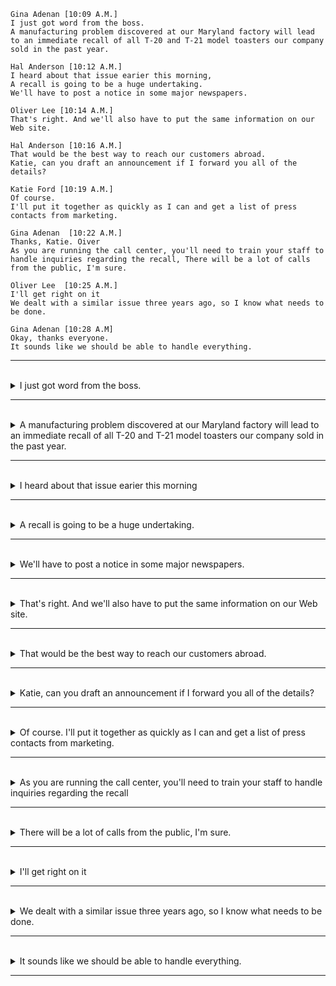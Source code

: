 ```
Gina Adenan [10:09 A.M.]
I just got word from the boss. 
A manufacturing problem discovered at our Maryland factory will lead to an immediate recall of all T-20 and T-21 model toasters our company sold in the past year.

Hal Anderson [10:12 A.M.]
I heard about that issue earier this morning, 
A recall is going to be a huge undertaking. 
We'll have to post a notice in some major newspapers.

Oliver Lee [10:14 A.M.]
That's right. And we'll also have to put the same information on our Web site.

Hal Anderson [10:16 A.M.]
That would be the best way to reach our customers abroad. 
Katie, can you draft an announcement if I forward you all of the details?

Katie Ford [10:19 A.M.]
Of course. 
I'll put it together as quickly as I can and get a list of press contacts from marketing.

Gina Adenan  [10:22 A.M.]
Thanks, Katie. Oiver
As you are running the call center, you'll need to train your staff to handle inquiries regarding the recall, There will be a lot of calls from the public, I'm sure.

Oliver Lee  [10:25 A.M.]
I'll get right on it
We dealt with a similar issue three years ago, so I know what needs to be done.

Gina Adenan [10:28 A.M] 
Okay, thanks everyone.
It sounds like we should be able to handle everything.
```
---
<br>

<details>
  <summary>
    I just got word from the boss. 
  </summary>

  - **文法結構：**
    - 這是一個陳述句，用來傳達接收到來自老板的消息。
    - 句型結構為「主詞 + 動詞 + 受詞」。
  
  - **主部：主詞是「I」，表示「我」。**
   
  - **述部：是「just got word from the boss」，表示說話者剛收到了老板的消息。**
    - 動詞是「just got」表示收到消息的動作是在最近發生的。
      - 「got」表示動作是「收到」或「得知」。
      - 「just」 是副詞，強調這個動作是最近發生的。
    - 受詞是 「word from the boss」 表示消息或信息。
      - 介系詞片語是「from the boss」，表示「來自老板」。
      - 名詞片語是「the boss」，表示「老板」。
    - 剛剛得知是「just got word」，表示「剛剛得知」。
    
  - **單字解析：**
    - 「I」表示我，是主詞。
    - 「just got word」是剛剛得知的動詞組合。
    - 「from」是介系詞，表示來自。
    - 「the boss」表示老板，是名詞片語。

  > 總結：這個句子的主要意思是「我剛剛得知來自老板的消息。」
</details>

---
<br>

<details>
  <summary>
    A manufacturing problem discovered at our Maryland factory will lead to an immediate recall of all T-20 and T-21 model toasters our company sold in the past year.
  </summary>
  
  - **主部：是「A manufacturing problem discovered at our Maryland factory」，表示「在我們馬里蘭工廠發現的生產問題」。**
    - "discovered at our Maryland factory" 是一個修飾主詞 "A manufacturing problem" 的片語。這個修飾片語提供了有關製造問題發現地點的信息，指出問題是在公司的馬里蘭工廠被發現的。 
  
  - **述部：是「will lead to an immediate recall of all T-20 and T-21 model toasters our company sold in the past year」，表示將導致對公司過去一年內售出的所有T-20和T-21型號多士爐的立即召回。**
      - 動詞是「will lead to」，表示未來將會導致。
          - "will" 是未來時態的情態動詞，表示將會發生。
          - "lead to" 表示導致或引起。
      - 受詞是「an immediate recall of all T-20 and T-21 model toasters our company sold in the past year」
          - 「an immediate recall」，表示「立即召回」。
          - 形容詞片語是「of all T-20 and T-21 model toasters our company sold in the past year」，表示「我們公司在過去一年中售出的所有T-20和T-21型號的多士爐」，用來修飾 recall。
 
  - **單字解析：**
      - 「A manufacturing problem」表示生產問題，是名詞片語。
        - "A"（一個）
        - "manufacturing"（製造的）是 manufacture 的现在分词
        - "problem"（問題）
      - 「discovered」是動詞，表示發現。
      - 「at our Maryland factory」表示在我們馬里蘭工廠，是介系詞片語。
        - "Maryland"（馬里蘭）
        - "factory"（工廠）
      - 「will lead to」是未來時態的動詞組合，表示將導致。
      - 「an immediate recall」表示立即召回，是名詞片語。
        - "immediate"（立即的）
        - "recall"（召回）
      - 「all」是不定冠詞，表示所有的。
      - 「T-20 and T-21 model toasters」表示T-20和T-21型號的多士爐，是名詞片語。
        - "model"（型號）
        - "toasters"（烤麵包機）
      - 「our company sold in the past year」表示我們公司在過去一年中售出的，是名詞片語。

  > 總結：這個句子的主要意思是「在我們馬里蘭工廠發現的生產問題將導致我們公司在過去一年中售出的所有T-20和T-21型號的多士爐立即召回。」
</details>

---
<br>

<details>
  <summary>
    I heard about that issue earier this morning
  </summary>

  - **文法結構：**
      - 這是一個陳述句，用來表達說話者早上早些時候聽到了某個問題。
      - 句型結構為「主詞 + 動詞 + 受詞 + 時間副詞」。
  
  - **主部：是「I」，表示「我」。**
  
  - **述部：是 "heard about that issue earlier this morning"，表示說話者早上早些時候聽到了某個問題。**
      - 動詞是「heard about」，表示「聽到」。
      - 受詞是「that issue 」，是動詞 "heard about" 的受詞，表示聽到的內容是關於 "that issue"。
      - 修飾語(時間副詞) : "earlier this morning" 修飾動詞 "heard"，表示動作發生在今天早上早些時候。
  
  - **單字解析：**
      - "I" 是主詞，指的是說話者自己。
      - "heard" 是過去式的動詞，表示聽到或得知。
      - "about" 是介系詞，表示關於或有關。
      - "that issue" 表示特定的問題或主題。
      - "earlier" 表示早些時候。
      - "this morning" 表示今天早上。

  > 總結：這個句子的主要意思是「我在今天早上早些時候聽到了關於某個問題或主題的消息」。这是一个过去的事件，描述了说话者在早晨早些时候的行动。
</details>

---
<br>

<details>
  <summary>
    A recall is going to be a huge undertaking. 
  </summary>

  - **文法結構：**
      - 這是一個陳述句，用來陳述一個情況或事件。
      - 句型結構為「主詞 + 動詞 + 補語」。
  
  - **主部：是 "A recall"，表示即將發生的事情是 "一次召回"。**
  
  - **述部：是 "is going to be a huge undertaking"，表示這個召回將會是一個巨大的工程。**
      - 動詞是 "is going to be"，表示將來會發生的。
      - 補語是 "a huge undertaking" 是動詞 "is going to be" 的補語，表示這個召回將是一項巨大的工程。
      - 
  
  - **單字解析：**
      - "A" 是不定冠詞，表示未指定特定的召回。
      - "recall" 表示召回。
      - "is" 是動詞 "to be" 的一部分，用來標示未來。
      - "going to be" 表示將會成為。
      - "a" 是不定冠詞，表示一個。
      - "huge" 表示巨大的。
      - "undertaking" 表示工程或事業。

  > 總結：這個句子的主要意思是「一項召回即將發生，並且將是一個巨大的工程」。这个句子用來描述未來將要發生的情況，即召回將會是一項龐大的工程，需要大量資源和努力。
</details>

---
<br>

<details>
  <summary>
    We'll have to post a notice in some major newspapers.
  </summary>

  - **文法結構：**
      - 這是一個陳述句，用來陳述一個未來需要進行的行動。
      - 句型結構為「主詞 + 動詞 + 受詞」。
  
  - **主部：是 "We"，表示進行這個行動的主體是 "我們"。**
  
  - **述部：是 "will have to post a notice in some major newspapers"，表示我們需要在一些主要的報紙上刊登告示。**
      - 動詞是 "will have to post"，表示未來需要進行的動作，將不得不張貼。
      - "a notice in some major newspapers" 是動詞 "will have to post" 的受詞，表示要刊登的內容是 "a notice"。
          - "in some major newspapers" 是用來修飾 "a notice" 的，指示告示的刊登地點。
  
  - **單字解析：**
      - 「We」表示我們，是主詞。
      - 「will have to post」是未來時態的動詞組合，表示將不得不張貼。
      - 「a notice」表示一個告示，是名詞片語。
      - 「in」是介系詞，表示在。
      - 「some」表示一些，是形容詞。
      - 「major」表示主要的，是形容詞。
      - 「newspapers」表示報紙，是名詞的複數形式。
  
  > 總結：這個句子的主要意思是「我們將不得不在一些主要的報紙上張貼告示。」
</details>

---
<br>

<details>
  <summary>
    That's right. And we'll also have to put the same information on our Web site.
  </summary>

  - **主部：是「We」，表示「我們」。**
  
  - **述部：是 "will also have to put the same information on our Web site"，表示我們還需要在我們的網站上放置相同的信息。**
      - 動詞是 "will also have to put"，未來需要進行的動作，意思是 "還將不得不放置"。
      - "the same information on our Web site" 是動詞 "will also have to put" 的受詞，表示要放置的內容是 "the same information"。
          - "on our Web site" 是用來修飾 "the same information"，表示放置的地點是 "on our Web site"。
  
  - **單字解析：**
      - 「We」表示我們，是主詞。
      - 「will also have to put」是未來時態的動詞組合，表示也將不得不放置。
      - 「the same information on our Web site」表示相同的信息放在我們的網站上，是介系詞片語。
        - web site 名詞，網站。 
  
  > 總結：這個句子的主要意思是「我們也將不得不在我們的網站上放置相同的信息。」
</details>

---
<br>

<details>
  <summary>
    That would be the best way to reach our customers abroad. 
  </summary>

  - **主部：是 "That"，指的是前述的行動或處理方式。**
  
  - **述部：是 "would be the best way to reach our customers abroad"，表示這個方式將是最佳的方法來接觸我們的國外客戶。**
      - 動詞是 "would be"，表示一個建議或方法。
      - 補語是 "the best way to reach our customers abroad" 是動詞 "would be" 的補語，表示這個方式將是最佳的方法，用來接觸我們的國外客戶。
          - "to reach our customers abroad" 是一個不定詞片語當形容詞使用，它在這個句子中的作用是修飾 "the best way"。
  
  - **單字解析：**
      - 「That」表示那，是主詞。
      - 「would be」是助動詞組合，表示將是。
      - 「the best way」表示最好的方式，是名詞片語。
      - 「to reach」是不定詞片語，表示達到。
      - 「our customers」表示我們的顧客，是名詞片語。
      - 「abroad」表示在國外，是副詞。
  
  > 總結：這個句子的主要意思是「那將是連接我們在國外顧客的最好方式。」
</details>

---
<br>

<details>
  <summary>
    Katie, can you draft an announcement if I forward you all of the details?
  </summary>

- **主要子句 : can you draft an announcement**
    - 主詞是 "you"，指的是對話中的人（Katie）。
    - 述部是 "can you draft an announcement"，表示能否起草一份公告。
        - 動詞是「can draft」，表示「能草擬」。
        - 受詞是「an announcement」，表示「一份公告」。

- **從屬子句 : if I forward you all of the details**
    - "if" 是條件連接詞。
    - "I" 是主詞，指的是說話者。
    - 述部是 “forward you all of the details”，表示将所有细节转发给您。
        - "forward" 是動詞，表示轉發或傳送。
        - "you" 是間接受詞，表示接收信息的對象。
        - "all of the details" 是直接受詞，表示轉發的信息內容，具體指的是所有的細節或詳情。

- **單字解析：**
    - 「Katie」是名字，可能是對話中的對象。
    - 「can」表示能，是情態動詞。
    - 「you」表示你，是主詞。
    - 「draft」表示草擬，是動詞。
    - 「an announcement」表示一份公告，是名詞片語。
    - 「if」是連接詞，引導條件子句。
    - 「I」表示我，是主詞。
    - 「forward」表示轉發，是動詞。
    - 「all of the details」表示所有的細節，是名詞片語。

> 總結：這個句子的主要意思是「Katie，你能草擬一份公告嗎？如果我轉發給你所有的細節的話。」
</details>

---
<br>

<details>
  <summary>
    Of course. I'll put it together as quickly as I can and get a list of press contacts from marketing.
  </summary>

  - **主要子句 : I'll put it together as quickly as I can**
      1. **主部：是「I」，表示「我」。**
      2. **述部：是 "I'll put it together as quickly as I can"，表示說話者將盡快完成這項任務。**
          - 動詞是「will put」，表示未來將要進行的動作。
          - 受詞是 it。
          - 受詞補語是 together。
          - 修飾語(時間副詞) : "as quickly as I can" 表示盡我所能地迅速，修飾動詞 "put together"，表達動作的迅速進行。
  
  - **對等子句 : and (I) get a list of press contacts from marketing**
      1. **"and" 是連接詞，用來連接兩個相關的行動。**
      2. **主部 : I，跟主要子句重複所以省略。**
      3. **述部 : get a list of press contacts from marketing**
          - "get" 是動詞，表示獲取或取得。
          - "a list of press contacts from marketing"（一份從市場營銷部獲取的記者聯絡名單） 是 "get" 的受詞，表示要獲取的內容，即記者的聯絡名單。
              - "from marketing" 表示信息的來源，即從市場部獲取。
  
  - **單字解析：**
      - 「Of course」表示當然，是一種同意或答應的表達。
      - 「I'll」是 "I will" 的縮寫，表示我將。
      - 「put it together」是動詞組合，表示整理在一起。
      - 「as quickly as I can」是副詞片語，表示盡快。
      - 「and」是連接詞，表示和。
      - 「get」是動詞，表示得到。
      - 「a list of press contacts」是名詞片語，表示新聞聯絡人的名單。
        - "press"（記者）
        - "contacts"（聯絡方式）
        - "from"（從）
        - "marketing"（市場營銷）
      - 「from marketing」是介系詞片語，表示從營銷部。
  
  > 總結：這個句子的主要意思是「當然，我將將它盡快整理在一起，並從營銷部得到新聞聯絡人的名單。」
</details>

---
<br>

<details>
  <summary>
    As you are running the call center, you'll need to train your staff to handle inquiries regarding the recall
  </summary>

  - **從屬子句 : As you are running the call center**
      1. 「As」是連接詞，引導原因或方式。
      2. 主詞是 "you"，指的是對話中的人。
      3. 述部是 "are running the call center"。
          - 動詞是 "are running"，表示正在運營。
          - 受詞是 "the call center" ，表示呼叫中心。
  
  - **主要子句 : you'll need to train your staff to handle inquiries regarding the recall**
      1. 主詞是 "you"，指的是對話中的人，也就是負責運營呼叫中心的人。
      2. 述部是 "will need to train your staff to handle inquiries regarding the recall"，表示你需要培訓你的員工處理有關召回的查詢。
          - 動詞是 "will need to train"，表示將需要培訓。
          - 受詞是 "your staff" 是動詞 "train" 的受詞，表示接受培訓的對象是你的員工。
          - 受詞補語是 "to handle inquiries regarding the recall" 用來表達動作的目的或原因，表示處理有關召回的查詢。
  - 單字：
    - "As"（因為）
    - "you"（你）
    - "are"（是）
    - "running"（運營）
    - "the"（這個）
    - "call center"（呼叫中心）
    - "you'll"（you will 的縮寫，你將）
    - "need"（需要）
    - "to"（要）
    - "train"（培訓）
    - "your"（你的）
    - "staff"（員工）
    - "handle"（處理）
    - "inquiries"（查詢）
    - "regarding"（關於）
    - "the"（這個）
    - "recall"（召回）
  
  > 總結：這個句子的主要意思是「由於你正在運營呼叫中心，你將需要培訓你的工作人員處理有關召回的查詢。」。
</details>

---
<br>

<details>
  <summary>
    There will be a lot of calls from the public, I'm sure.
  </summary>

  - **主部：是 "There"，表示未來將會有某事。**
  
  - **述部：是 "will be a lot of calls from the public"，表示將會有大量來自公眾的來電。**
      - 動詞是 "will be"，表示未來的狀態或情況。
      - "a lot of calls from the public" 是 "will be" 的主詞補語，表示未來將會有大量來自公眾的來電。
  
  - **插入語："I'm sure" 是附加語，表示說話者的確信或信心。**

  - 單字：
    - "There"（那裡）
    - "will"（將會）
    - "be"（是）
    - "a"（一個）
    - "lot"（大量）
    - "of"（的）
    - "calls"（來電）
    - "from"（從）
    - "the"（的）
    - "public"（公眾）
  
  > 總結：這個句子的主要意思是「我確信未來會有大量來自公眾的來電。」這表示說話者對未來的情況感到確信。
</details>

---
<br>

<details>
  <summary>
   I'll get right on it
  </summary>

  - **主部：是 "I"，指的是說話者自己。**
  
  - **述部：是 "willl get right on it"，表示說話者將會立即採取行動。**
      - 動詞是 "will get right on"，表示未來將要進行的動作，「將立即處理」、「馬上著手處理」或「立即開始執行」。
      - 受詞是 it。
      - 副詞 right，用來強調動作的即刻性，表示立即處理。。
  
  > 總結：這個句子的主要意思是「我將會立即採取行動，解決或處理這個問題（或任務）。」這表示說話者對於採取行動感到決定且確定。
</details>

---
<br>

<details>
  <summary>
    We dealt with a similar issue three years ago, so I know what needs to be done.
  </summary>

  - **主要子句 : We dealt with a similar issue three years ago**
      - **主部：是「We」，指的是講話者或講話者所代表的團隊或群體。**
      - **述部：是「dealt with a similar issue three years ago」，表示「三年前我們處理了一個相似的問題」。**
          - 動詞是「dealt with」，表示「處理」或「應對」。
          - 受詞是「a similar issue」，它是 "dealt with" 的受詞，描述了被處理的事情。它表示處理的對象是「一個相似的問題」。
          - 「three years ago」是時間副詞，表示時間，指的是三年前。
  
  - **對等子句 : so I know what needs to be done**
      - **主部：是「I」，指的是講話者自己。**
      - **述部：是「know what needs to be done」，表示「知道應該做什麼」。**
          - 動詞是「know」，表示「知道」。
          - 受詞是「what needs to be done」，這是一個名詞片語，代表著講話者知道的內容，即「應該做什麼」。
      - **單字解析：**
          - 「I」是主格第一人稱代詞，表示講話者自己。
          - 「know」是動詞，表示知道或了解。
          - 「what」是關係代詞，引導名詞子句，指的是尚未具體說明的事物。
          - 「needs」是動詞「need」的第三人稱單數現在式，表示需要。
          - 「to be done」是不定式短語，表示應該被完成的事情。
  
  > 總結：這個句子的主要意思是「三年前，我們處理了一個相似的問題，所以我知道應該做什麼」。
</details>

---
<br>

<details>
  <summary>
    It sounds like we should be able to handle everything.
  </summary>

  - **主部：是「we」，表示「我們」。**
  
  - **述部：是「sounds like we should be able to handle everything」，表示「聽起來好像我們應該能處理一切」。**
      - 動詞是「sounds like」，表示「聽起來好像」。
          - 介系詞片語是「like」，引導了一個描繪或類比。
          - like 後面也可以直接加句子的喔，這時是連接詞。要注意的是，這用法比較不正式，適合用在口語中。如果是正式的學術寫作，改用 as 比較適合。
      - 受詞是「we should be able to handle everything」，表示我們應該能夠處理一切。

  - 單字：
    - "It"（這）
    - "sounds"（聽起來）
    - "like"（像）
    - "we"（我們）
    - "should"（應該）
    - "be"（是）
    - "able"（能夠）
    - "to"（要）
    - "handle"（處理）
    - "everything"（一切、所有事情）
  
  > 總結：這個句子的主要意思是「聽起來我們應該能夠處理一切。」

  - **👉 補充  ⇒  like 的用法**
    - [「like」的用法是？接 to V. 還是 V-ing？](https://english.cool/like/ "「like」的用法是？接 to V. 還是 V-ing？")   
</details>

---
<br>
